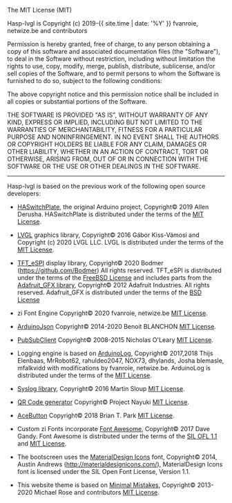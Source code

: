 
The MIT License (MIT)

Hasp-lvgl is Copyright (c) 2019-{{ site.time | date: '%Y' }} fvanroie, netwize.be and contributors

Permission is hereby granted, free of charge, to any person obtaining a copy
of this software and associated documentation files (the "Software"), to deal
in the Software without restriction, including without limitation the rights
to use, copy, modify, merge, publish, distribute, sublicense, and/or sell
copies of the Software, and to permit persons to whom the Software is
furnished to do so, subject to the following conditions:

The above copyright notice and this permission notice shall be included in all
copies or substantial portions of the Software.

THE SOFTWARE IS PROVIDED "AS IS", WITHOUT WARRANTY OF ANY KIND, EXPRESS OR
IMPLIED, INCLUDING BUT NOT LIMITED TO THE WARRANTIES OF MERCHANTABILITY,
FITNESS FOR A PARTICULAR PURPOSE AND NONINFRINGEMENT. IN NO EVENT SHALL THE
AUTHORS OR COPYRIGHT HOLDERS BE LIABLE FOR ANY CLAIM, DAMAGES OR OTHER
LIABILITY, WHETHER IN AN ACTION OF CONTRACT, TORT OR OTHERWISE, ARISING FROM,
OUT OF OR IN CONNECTION WITH THE SOFTWARE OR THE USE OR OTHER DEALINGS IN THE
SOFTWARE.

-------------------------------------------
Hasp-lvgl is based on the previous work of the following open source developers:

- [HASwitchPlate](https://github.com/aderusha/HASwitchPlate), the original Arduino project,
  Copyright© 2019 Allen Derusha.
  HASwitchPlate is distributed under the terms of the [MIT License](http://opensource.org/licenses/MIT).

- [LVGL](https://lvgl.io/) graphics library,
  Copyright© 2016 Gábor Kiss-Vámosi and
  Copyright (c) 2020 LVGL LLC.
  LVGL is distributed under the terms of the [MIT License](http://opensource.org/licenses/MIT).

- [TFT_eSPI](https://github.com/Bodmer/TFT_eSPI) display library,
  Copyright© 2020 Bodmer (https://github.com/Bodmer) All rights reserved.
  TFT_eSPI is distributed under the terms of the [FreeBSD License](https://opensource.org/licenses/BSD-2-Clause)
  and includes parts from the [Adafruit_GFX library](https://github.com/adafruit/Adafruit-GFX-Library),
  Copyright© 2012 Adafruit Industries. All rights reserved.
  Adafruit_GFX is distributed under the terms of the [BSD License](https://opensource.org/licenses/BSD-2-Clause)

- zi Font Engine
  Copyright© 2020 fvanroie, netwize.be
  [MIT License](http://opensource.org/licenses/MIT).

- [ArduinoJson](https://arduinojson.org/)
  Copyright© 2014-2020 Benoit BLANCHON
  [MIT License](http://opensource.org/licenses/MIT).

- [PubSubClient](https://github.com/knolleary/pubsubclient)
  Copyright© 2008-2015 Nicholas O'Leary
  [MIT License](http://opensource.org/licenses/MIT).

- Logging engine is based on [ArduinoLog](https://github.com/thijse/Arduino-Log),
  Copyright© 2017,2018 Thijs Elenbaas, MrRobot62, rahuldeo2047, NOX73, dhylands, Josha blemasle, mfalkvidd
  with modifications by fvanroie, netwize.be.
  ArduinoLog is distributed under the terms of the [MIT License](http://opensource.org/licenses/MIT).

- [Syslog library](https://github.com/arcao/Syslog),
  Copyright© 2016 Martin Sloup
  [MIT License](http://opensource.org/licenses/MIT).

- [QR Code generator](https://github.com/nayuki/QR-Code-generator)
  Copyright© Project Nayuki
  [MIT License](http://opensource.org/licenses/MIT).

- [AceButton](https://github.com/bxparks/AceButton)
  Copyright© 2018 Brian T. Park
  [MIT License](http://opensource.org/licenses/MIT).

- Custom zi Fonts incorporate [Font Awesome](http://fontawesome.io/),
  Copyright© 2017 Dave Gandy.
  Font Awesome is distributed under the terms of the [SIL OFL 1.1](http://scripts.sil.org/OFL) 
  and [MIT License](http://opensource.org/licenses/MIT).

- The bootscreen uses the [MaterialDesign Icons](https://materialdesignicons.com/) font,
  Copyright© 2014, Austin Andrews (http://materialdesignicons.com/),
  MaterialDesign Icons font is licensed under the SIL Open Font License, Version 1.1.

- This website theme is based on [Minimal Mistakes](https://mmistakes.github.io/minimal-mistakes/),
  Copyright© 2013-2020 Michael Rose and contributors
  [MIT License](http://opensource.org/licenses/MIT).

